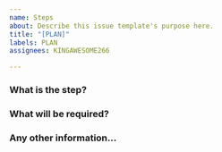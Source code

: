 ```yaml
---
name: Steps
about: Describe this issue template's purpose here.
title: "[PLAN]"
labels: PLAN
assignees: KINGAWESOME266

---
```


### What is the step?

### What will be required?

### Any other information...
